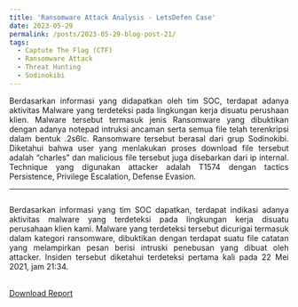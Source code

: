 ```yaml
---
title: 'Ransomware Attack Analysis - LetsDefen Case'
date: 2023-05-29
permalink: /posts/2023-05-29-blog-post-21/
tags:
  - Captute The Flag (CTF)
  - Ransomware Attack 
  - Threat Hunting
  - Sodinokibi
---
```

<p style="text-align: justify;">
Berdasarkan informasi yang didapatkan oleh tim SOC, terdapat adanya aktivitas Malware yang terdeteksi pada lingkungan kerja disuatu perushaan klien. Malware tersebut termasuk jenis Ransomware yang dibuktikan dengan adanya notepad intruksi ancaman serta semua file telah terenkripsi dalam bentuk .2s6lc. Ransomware tersebut berasal dari grup Sodinokibi. Diketahui bahwa user yang menlakukan proses download file tersebut adalah “charles” dan malicious file tersebut juga disebarkan dari ip internal. Technique yang digunakan attacker adalah T1574 dengan tactics Persistence, Privilege Escalation, Defense Evasion. 
</p>

---
<p style="text-align: justify;">
<img src="https://github.com/Abdibimantara/Pcap-Analysis-of-Agent-Tesla-attack/assets/43168046/efa3cfbd-41ca-425c-921e-cb83c6bd6003" alt="">
<p style="text-align: justify;">Berdasarkan informasi yang tim SOC dapatkan, terdapat indikasi adanya aktivitas malware yang terdeteksi pada lingkungan kerja disuatu perusahaan klien kami. Malware yang terdeteksi tersebut dicurigai termasuk dalam kategori ransomware, dibuktikan dengan terdapat suatu file catatan yang melampirkan pesan berisi intruski penebusan yang dibuat oleh attacker.  Insiden tersebut diketahui terdeteksi pertama kali pada 22 Mei 2021, jam 21:34.
<br><br>
</p>
</p>

[Download Report](https://github.com/Abdibimantara/RansowmareAttack_letsDefend/blob/main/Ransomware%20attack%20-letdefend%20case.pdf) 